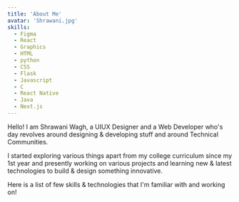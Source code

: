 ```yaml
---
title: 'About Me'
avatar: 'Shrawani.jpg'
skills:
  - Figma
  - React
  - Graphics
  - HTML
  - python
  - CSS
  - Flask
  - Javascript
  - C
  - React Native
  - Java
  - Next.js
---
```


Hello! I am Shrawani Wagh, a UIUX Designer and a Web Developer who's day revolves around designing & developing stuff and around Technical Communities.

I started exploring various things apart from my college curriculum since my 1st year and presently working on various projects and learning new & latest technologies to build & design something innovative.

Here is a list of few skills & technologies that I'm familiar with and working on!
